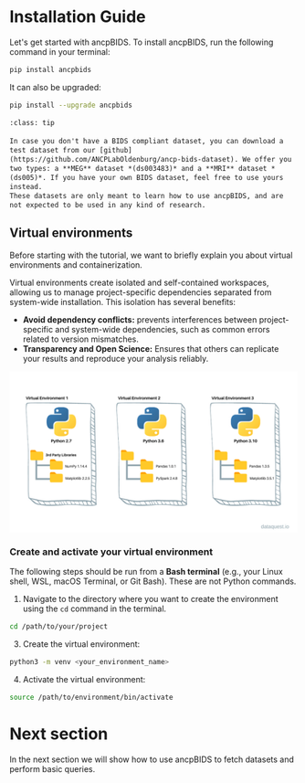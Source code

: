# Installation Guide

Let's get started with ancpBIDS.
To install ancpBIDS, run the following command in your terminal:

```bash
pip install ancpbids
```

It can also be upgraded:

```bash
pip install --upgrade ancpbids
```


```{admonition} Don't have a Dataset?
:class: tip

In case you don't have a BIDS compliant dataset, you can download a test dataset from our [github](https://github.com/ANCPLabOldenburg/ancp-bids-dataset). We offer you two types: a **MEG** dataset *(ds003483)* and a **MRI** dataset *(ds005)*. If you have your own BIDS dataset, feel free to use yours instead.
These datasets are only meant to learn how to use ancpBIDS, and are not expected to be used in any kind of research. 

```

## Virtual environments
Before starting with the tutorial, we want to briefly explain you about virtual environments and containerization.

Virtual environments create isolated and self-contained workspaces, allowing us to manage project-specific dependencies separated from system-wide installation. This isolation has several benefits:
- **Avoid dependency conflicts:** prevents interferences between project-specific and system-wide dependencies, such as common errors related to version mismatches.
- **Transparency and Open Science:** Ensures that others can replicate your results and reproduce your analysis reliably.

<img src="../static/environment.jpg" alt="bids-schema" width="600px" align="center">

### Create and activate your virtual environment
The following steps should be run from a **Bash terminal** (e.g.,  your Linux shell, WSL, macOS Terminal, or Git Bash). These are not Python commands.

1. Navigate to the directory where you want to create the environment using the `cd` command in the terminal.

```bash
cd /path/to/your/project
```

3. Create the virtual environment:

```bash
python3 -m venv <your_environment_name>
```

4. Activate the virtual environment:

```bash
source /path/to/environment/bin/activate
```

# Next section
In the next section we will show how to use ancpBIDS to fetch datasets and perform basic queries.




